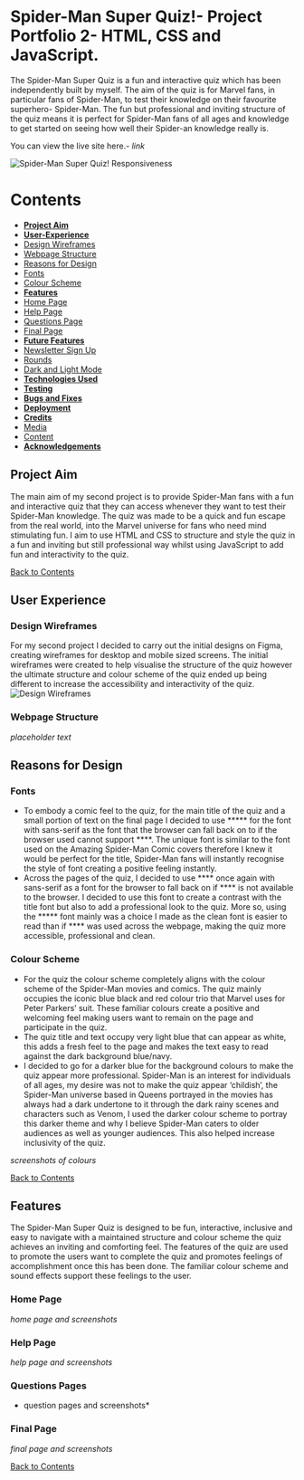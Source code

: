 <!--title-->
# Spider-Man Super Quiz!- Project Portfolio 2- HTML, CSS and JavaScript.
<!--summary paragraph-->
The Spider-Man Super Quiz is a fun and interactive quiz which has been independently built by myself. The aim of the quiz is for Marvel fans, in particular fans of Spider-Man, to test their knowledge on their favourite superhero- Spider-Man. The fun but professional and inviting structure of the quiz means it is perfect for Spider-Man fans of all ages and knowledge to get started on seeing how well their Spider-an knowledge really is.

<!--link to live site-->
You can view the live site here.- *link*

<!--images of responsivity of quiz-->
![Spider-Man Super Quiz! Responsiveness](link)

<!--contents section-->
# Contents

* [**Project Aim**](<#project-aim>)
* [**User-Experience**](<#user-experience>)
* [Design Wireframes](<#design-wireframes>)
* [Webpage Structure](<#webpage-structure>)
* [Reasons for Design](<#reasons-for-design>)
* [Fonts](<#fonts>)
* [Colour Scheme](<#colour-scheme>)
* [**Features**](<#features>)
* [Home Page](<#home-page>)
* [Help Page](<#help-page>)
* [Questions Page](<#questions-page>)
* [Final Page](<#final-page>)
* [**Future Features**](<#future-features>)
* [Newsletter Sign Up](<#newsletter-sign-up>)
* [Rounds](<#rounds>)
* [Dark and Light Mode](<#dark-and-light-mode>)
* [**Technologies Used**](<#technologies-used>)
* [**Testing**](<#testing>)
* [**Bugs and Fixes**](<#bugs-and-fixes>)
* [**Deployment**](<#deployment>)
* [**Credits**](<#credits>)
* [Media](<#media>)
* [Content](<#content>)
* [**Acknowledgements**](<#acknowledgements>)

<!--project aim-->
## Project Aim
The main aim of my second project is to provide Spider-Man fans with a fun and interactive quiz that they can access whenever they want to test their Spider-Man knowledge. The quiz was made to be a quick and fun escape from the real world, into the Marvel universe for fans who need mind stimulating fun. I aim to use HTML and CSS to structure and style the quiz in a fun and inviting but still professional way whilst using JavaScript to add fun and interactivity to the quiz. 

[Back to Contents](<#contents>)
<!--user experience-->
## User Experience

### Design Wireframes
For my second project I decided to carry out the initial designs on Figma, creating wireframes for desktop and mobile sized screens. The initial wireframes were created to help visualise the structure of the quiz however the ultimate structure and colour scheme of the quiz ended up being different to increase the accessibility and interactivity of the quiz. 
![Design Wireframes](link)

<!--webpage structure-->
### Webpage Structure
*placeholder text*

<!--reasons for design-->
## Reasons for Design

### Fonts
- To embody a comic feel to the quiz, for the main title of the quiz and a small portion of text on the final page I decided to use ***** for the font with sans-serif as the font that the browser can fall back on to if the browser used cannot support ****. The unique font is similar to the font used on the Amazing Spider-Man Comic covers therefore I knew it would be perfect for the title, Spider-Man fans will instantly recognise the style of font creating a positive feeling instantly. 
- Across the pages of the quiz, I decided to use **** once again with sans-serif as a font for the browser to fall back on if **** is not available to the browser. I decided to use this font to create a contrast with the title font but also to add a professional look to the quiz. More so, using the ***** font mainly was a choice I made as the clean font is easier to read than if **** was used across the webpage, making the quiz more accessible, professional and clean.

### Colour Scheme
- For the quiz the colour scheme completely aligns with the colour scheme of the Spider-Man movies and comics. The quiz mainly occupies the iconic blue black and red colour trio that Marvel uses for Peter Parkers’ suit. These familiar colours create a positive and welcoming feel making users want to remain on the page and participate in the quiz. 
- The quiz title and text occupy very light blue that can appear as white, this adds a fresh feel to the page and makes the text easy to read against the dark background blue/navy.  
- I decided to go for a darker blue for the background colours to make the quiz appear more professional. Spider-Man is an interest for individuals of all ages, my desire was not to make the quiz appear ‘childish’, the Spider-Man universe based in Queens portrayed in the movies has always had a dark undertone to it through the dark rainy scenes and characters such as Venom, I used the darker colour scheme to portray this darker theme and why I believe Spider-Man caters to older audiences as well as younger audiences. This also helped increase inclusivity of the quiz. 

*screenshots of colours*

[Back to Contents](<#contents>)

<!--features-->
## Features
The Spider-Man Super Quiz is designed to be fun, interactive, inclusive and easy to navigate with a maintained structure and colour scheme the quiz achieves an inviting and comforting feel. The features of the quiz are used to promote the users want to complete the quiz and promotes feelings of accomplishment once this has been done. The familiar colour scheme and sound effects support these feelings to the user. 

### Home Page
*home page and screenshots*

### Help Page
*help page and screenshots*

### Questions Pages
* question pages and screenshots*

### Final Page
*final page and screenshots*

[Back to Contents](<#contents>)
